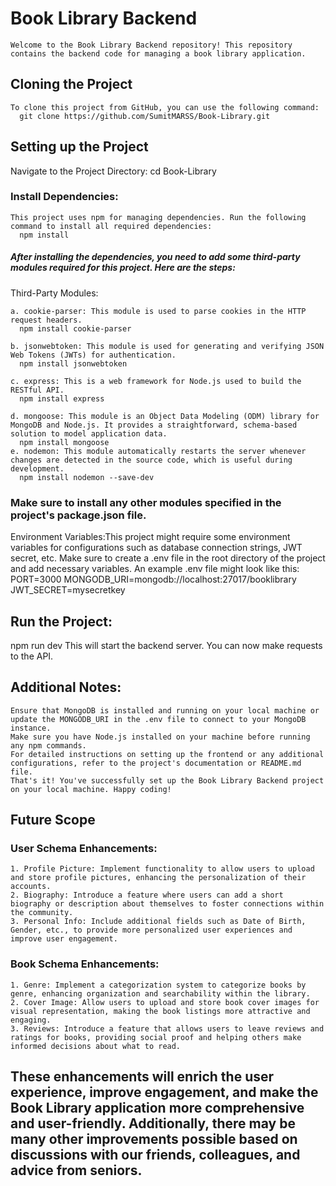 # Book Library Backend
    Welcome to the Book Library Backend repository! This repository contains the backend code for managing a book library application.

## Cloning the Project
    To clone this project from GitHub, you can use the following command:
      git clone https://github.com/SumitMARSS/Book-Library.git
      
## Setting up the Project

  Navigate to the Project Directory:
    cd Book-Library
  
### Install Dependencies:
    This project uses npm for managing dependencies. Run the following command to install all required dependencies:
      npm install
    
##### After installing the dependencies, you need to add some third-party modules required for this project. Here are the steps:
 Third-Party Modules:

    a. cookie-parser: This module is used to parse cookies in the HTTP request headers.
      npm install cookie-parser
      
    b. jsonwebtoken: This module is used for generating and verifying JSON Web Tokens (JWTs) for authentication.
      npm install jsonwebtoken
      
    c. express: This is a web framework for Node.js used to build the RESTful API.
      npm install express
      
    d. mongoose: This module is an Object Data Modeling (ODM) library for MongoDB and Node.js. It provides a straightforward, schema-based solution to model application data.
      npm install mongoose
    e. nodemon: This module automatically restarts the server whenever changes are detected in the source code, which is useful during development.
      npm install nodemon --save-dev
      
### Make sure to install any other modules specified in the project's package.json file.

Environment Variables:This project might require some environment variables for configurations such as database connection strings, JWT secret, etc. 
Make sure to create a .env file in the root directory of the project and add necessary variables. An example .env file might look like this:
    PORT=3000
    MONGODB_URI=mongodb://localhost:27017/booklibrary
    JWT_SECRET=mysecretkey
    
## Run the Project:
  npm run dev
This will start the backend server. You can now make requests to the API.

## Additional Notes:
    Ensure that MongoDB is installed and running on your local machine or update the MONGODB_URI in the .env file to connect to your MongoDB instance.
    Make sure you have Node.js installed on your machine before running any npm commands.
    For detailed instructions on setting up the frontend or any additional configurations, refer to the project's documentation or README.md file.
    That's it! You've successfully set up the Book Library Backend project on your local machine. Happy coding!


## Future Scope
### User Schema Enhancements:
    1. Profile Picture: Implement functionality to allow users to upload and store profile pictures, enhancing the personalization of their accounts.
    2. Biography: Introduce a feature where users can add a short biography or description about themselves to foster connections within the community.
    3. Personal Info: Include additional fields such as Date of Birth, Gender, etc., to provide more personalized user experiences and improve user engagement.
### Book Schema Enhancements:
    1. Genre: Implement a categorization system to categorize books by genre, enhancing organization and searchability within the library.
    2. Cover Image: Allow users to upload and store book cover images for visual representation, making the book listings more attractive and engaging.
    3. Reviews: Introduce a feature that allows users to leave reviews and ratings for books, providing social proof and helping others make informed decisions about what to read.
    
## These enhancements will enrich the user experience, improve engagement, and make the Book Library application more comprehensive and user-friendly. Additionally, there may be many other improvements possible based on discussions with our friends, colleagues, and advice from seniors.
